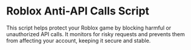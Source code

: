 # Roblox Anti-API Calls Script
This script helps protect your Roblox game by blocking harmful or unauthorized API calls. It monitors for risky requests and prevents them from affecting your account, keeping it secure and stable.
